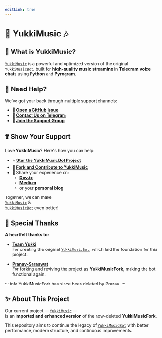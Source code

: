 ```yaml
---
editLink: true
---
```



# 🎵 **YukkiMusic** 🎶

## 🔗 What is YukkiMusic?

[`YukkiMusic`](https://github.com/TheTeamVivek/YukkiMusic) is a powerful and optimized version of the original  
[`YukkiMusicBot`](https://github.com/TeamYukki/YukkiMusicBot), built for **high-quality music streaming** in **Telegram voice chats** using **Python** and **Pyrogram**.

## 🤝 Need Help?

We’ve got your back through multiple support channels:

- 📝 [**Open a GitHub Issue**](https://github.com/TheTeamVivek/YukkiMusic/issues/new?assignees=&labels=question&title=support%3A+&body=%23+Support+Question)
- 💬 [**Contact Us on Telegram**](https://t.me/TheTeamVk)
- 👥 [**Join the Support Group**](https://t.me/TheTeamVk)


## ❣️ Show Your Support

Love **YukkiMusic**? Here's how you can help:

- ⭐ [**Star the YukkiMusicBot Project**](https://github.com/TeamYukki/YukkiMusicBot)
- 🍴 [**Fork and Contribute to YukkiMusic**](https://github.com/TheTeamVivek/YukkiMusic)
- 📢 Share your experience on:
  - [**Dev.to**](https://dev.to/)
  - [**Medium**](https://medium.com/)
  - or your **personal blog**

Together, we can make  
[`YukkiMusic`](https://github.com/TheTeamVivek/YukkiMusic) &  
[`YukkiMusicBot`](https://github.com/TeamYukki/YukkiMusicBot) even better!


## 🙏 Special Thanks

**A heartfelt thanks to:**

- **[Team Yukki](https://github.com/TeamYukki)**  
  For creating the original [`YukkiMusicBot`](https://github.com/TeamYukki/YukkiMusicBot), which laid the foundation for this project.

- **[Pranav-Saraswat](https://github.com/Pranav-Saraswat)**  
  For forking and reviving the project as **YukkiMusicFork**, making the bot functional again.  

::: info
YukkiMusicFork has since been deleted by Pranav.
:::

## ✨ About This Project

Our current project — [`YukkiMusic`](https://github.com/TheTeamVivek/YukkiMusic) —  
is an **imported and enhanced version** of the now-deleted **YukkiMusicFork**.

This repository aims to continue the legacy of [`YukkiMusicBot`](https://github.com/TeamYukki/YukkiMusicBot) with better performance, modern structure, and continuous improvements.
